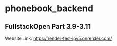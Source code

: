 # phonebook_backend 
## FullstackOpen Part 3.9-3.11

Website Link:
https://render-test-ipv5.onrender.com/
